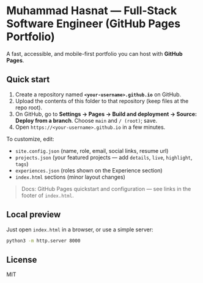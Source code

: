 
# Muhammad Hasnat — Full-Stack Software Engineer (GitHub Pages Portfolio)

A fast, accessible, and mobile-first portfolio you can host with **GitHub Pages**.

## Quick start

1. Create a repository named **`<your-username>.github.io`** on GitHub.
2. Upload the contents of this folder to that repository (keep files at the repo root).
3. On GitHub, go to **Settings → Pages → Build and deployment → Source: Deploy from a branch**. Choose `main` and `/ (root)`; save.
4. Open `https://<your-username>.github.io` in a few minutes.

To customize, edit:
- `site.config.json` (name, role, email, social links, resume url)
- `projects.json` (your featured projects — add `details`, `live`, `highlight`, `tags`)
- `experiences.json` (roles shown on the Experience section)
- `index.html` sections (minor layout changes)

> Docs: GitHub Pages quickstart and configuration — see links in the footer of `index.html`.

## Local preview
Just open `index.html` in a browser, or use a simple server:

```bash
python3 -m http.server 8000
```

## License
MIT
